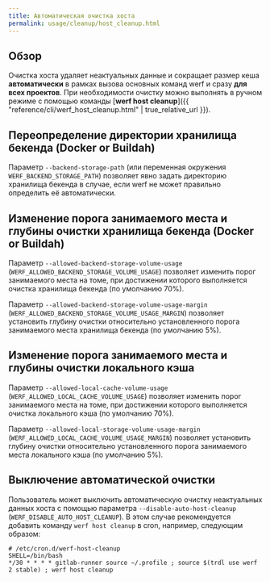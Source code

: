 ```yaml
---
title: Автоматическая очистка хоста
permalink: usage/cleanup/host_cleanup.html
---
```


## Обзор

Очистка хоста удаляет неактуальных данные и сокращает размер кеша **автоматически** в рамках вызова основных команд werf и сразу **для всех проектов**. При необходимости очистку можно выполнять в ручном режиме с помощью команды [**werf host cleanup**]({{ "reference/cli/werf_host_cleanup.html" | true_relative_url }}).

## Переопределение директории хранилища бекенда (Docker or Buildah)

Параметр `--backend-storage-path` (или переменная окружения `WERF_BACKEND_STORAGE_PATH`) позволяет явно задать директорию хранилища бекенда в случае, если werf не может правильно определить её автоматически.

## Изменение порога занимаемого места и глубины очистки хранилища бекенда (Docker or Buildah)

Параметр `--allowed-backend-storage-volume-usage` (`WERF_ALLOWED_BACKEND_STORAGE_VOLUME_USAGE`) позволяет изменить порог занимаемого места на томе, при достижении которого выполняется очистка хранилища бекенда (по умолчанию 70%).

Параметр `--allowed-backend-storage-volume-usage-margin` (`WERF_ALLOWED_BACKEND_STORAGE_VOLUME_USAGE_MARGIN`) позволяет установить глубину очистки относительно установленного порога занимаемого места хранилища бекенда (по умолчанию 5%).

## Изменение порога занимаемого места и глубины очистки локального кэша

Параметр `--allowed-local-cache-volume-usage` (`WERF_ALLOWED_LOCAL_CACHE_VOLUME_USAGE`) позволяет изменить порог занимаемого места на томе, при достижении которого выполняется очистка локального кэша (по умолчанию 70%).

Параметр `--allowed-local-storage-volume-usage-margin` (`WERF_ALLOWED_LOCAL_CACHE_VOLUME_USAGE_MARGIN`) позволяет установить глубину очистки относительно установленного порога занимаемого места локального кэша (по умолчанию 5%).

## Выключение автоматической очистки

Пользователь может выключить автоматическую очистку неактуальных данных хоста с помощью параметра `--disable-auto-host-cleanup` (`WERF_DISABLE_AUTO_HOST_CLEANUP`). В этом случае рекомендуется добавить команду `werf host cleanup` в cron, например, следующим образом:

```shell
# /etc/cron.d/werf-host-cleanup
SHELL=/bin/bash
*/30 * * * * gitlab-runner source ~/.profile ; source $(trdl use werf 2 stable) ; werf host cleanup
```
